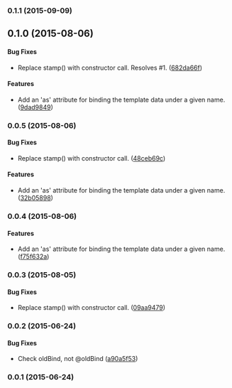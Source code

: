 <a name="0.1.1"></a>
### 0.1.1 (2015-09-09)


<a name="0.1.0"></a>
## 0.1.0 (2015-08-06)


#### Bug Fixes

* Replace stamp() with constructor call. Resolves #1. ([682da66f](http://github.com/grappendorf/grapp-template-ref/commit/682da66f1718b34101c8462be0969ebdb8a3a510))


#### Features

* Add an 'as' attribute for binding the template data under a given name. ([9dad9849](http://github.com/grappendorf/grapp-template-ref/commit/9dad9849652de33f89fb415ededf4356eb645720))


<a name="0.0.5"></a>
### 0.0.5 (2015-08-06)


#### Bug Fixes

* Replace stamp() with constructor call. ([48ceb69c](http://github.com/grappendorf/grapp-template-ref/commit/48ceb69cea4fb366638f025286966d8d6b7af425))


#### Features

* Add an 'as' attribute for binding the template data under a given name. ([32b05898](http://github.com/grappendorf/grapp-template-ref/commit/32b05898e43d2df5936b6e0f963f28c5646e8dd3))


<a name="0.0.4"></a>
### 0.0.4 (2015-08-06)


#### Features

* Add an 'as' attribute for binding the template data under a given name. ([f75f632a](http://github.com/grappendorf/grapp-template-ref/commit/f75f632a39280b9e39b838a81b214db65d9650b9))


<a name="0.0.3"></a>
### 0.0.3 (2015-08-05)


#### Bug Fixes

* Replace stamp() with constructor call. ([09aa9479](http://github.com/grappendorf/grapp-template-ref/commit/09aa94797e852770bc3408da8d010ebd08dc8a82))


<a name="0.0.2"></a>
### 0.0.2 (2015-06-24)


#### Bug Fixes

* Check oldBind, not @oldBind ([a90a5f53](http://github.com/grappendorf/grapp-template-ref/commit/a90a5f531aa9a52df7bb4e37e8050eeaadefcee9))


<a name="0.0.1"></a>
### 0.0.1 (2015-06-24)


